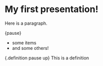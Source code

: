 # My first presentation!

Here is a paragraph.

{pause}

- some items
- and some others!

{.definition pause up}
This is a definition
